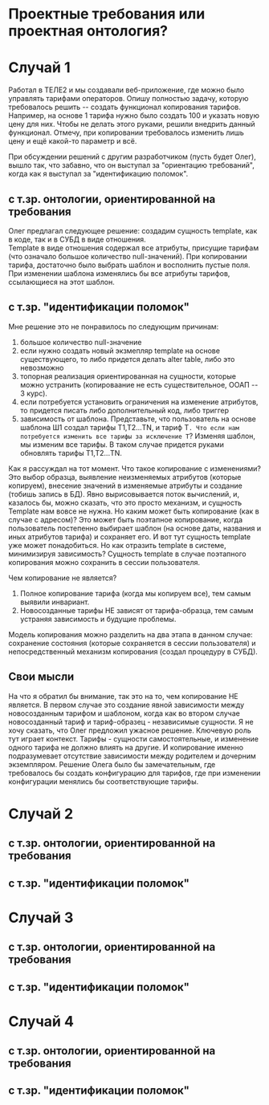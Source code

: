 # Проектные требования или проектная онтология?

# Случай 1


Работал в ТЕЛЕ2 и мы создавали веб-приложение, где можно было управлять тарифами операторов.
Опишу полностью задачу, которую требовалось решить -- создать функционал копирования тарифов. 
Например, на основе 1 тарифа нужно было создать 100 и указать новую цену для них. Чтобы не делать этого руками, решили внедрить данный функционал. 
Отмечу, при копировании требовалось изменить лишь цену и ещё какой-то параметр и всё.

При обсуждении решений с другим разработчиком (пусть будет Олег), вышло так, что забавно, что он выступал за "ориентацию требований", когда как я выступал за "идентификацию поломок".

## с т.зр. онтологии, ориентированной на требования 

Олег предлагал следующее решение: создадим сущность template, как в коде, так и в СУБД в виде отношения.  
Template в виде отношения содержал все атрибуты, присущие тарифам (что означало большое количество null-значений).
При копировании тарифа, достаточно было выбрать шаблон и восполнить пустые поля. При изменении шаблона изменялись бы все атрибуты тарифов, ссылающиеся на этот шаблон.

## с т.зр. "идентификации поломок"

Мне решение это не понравилось по следующим причинам:
1) большое количество null-значение
2) если нужно создать новый экзмепляр template на основе существующего, то либо придется делать alter table, либо это невозможно
3) топорная реализация ориентированная на сущности, которые можно устранить (копироваание не есть существительное, ООАП -- 3 курс).
4) если потребуется установить ограничения на изменение атрибутов, то придется писать либо дополнительный код, либо триггер 
5) зависимость от шаблона. Представьте, что пользователь на основе шаблона Ш1 создал тарифы Т1,Т2...TN, и тариф Т`. Что если нам потребуется изменить все тарифы за исключение T`?
Изменяя шаблон, мы изменим все тарифы. В таком случае придется руками обновлять тарифы Т1,Т2...TN.

Как я рассуждал на тот момент. 
Что такое копирование с изменениями? Это выбор образца, выявление неизменяемых атрибутов (которые копируем), внесение значений в изменяемые атрибуты и создание (тобишь запись в БД).
Явно вырисовывается поток вычислений, и, казалось бы, можно сказать, что это просто механизм, и сущность Template нам вовсе не нужна. Но каким может быть копирование (как в случае с адресом)? Это может быть
поэтапное копирование, когда пользователь постепенно выбирает шаблон (на основе даты, названия и иных атрибутов тарифа) и сохраняет его. И вот тут сущность template уже может понадобиться. 
Но как отразить template в системе, минимизируя зависимость? Сущность template в случае поэтапного копирования можно сохранить в сессии пользователя. 

Чем копирование не является? 
1) Полное копирование тарифа (когда мы копируем все), тем самым выявили инвариант.
2) Новосозданные тарифы НЕ зависят от тарифа-образца, тем самым устраняя зависимость и будущие проблемы.

Модель копирования можно разделить на два этапа в данном случае: сохранение состояния (которые сохраняется в сессии пользователя) и непосредственный механизм копирования (создал процедуру в СУБД). 

## Свои мысли

На что я обратил бы внимание, так это на то, чем копирование НЕ является. В первом случае это создание явной зависимости между новосозданным тарифом и шаблоном, когда как во втором случае 
новосозданный тариф и тариф-образец - независимые сущности. Я не хочу сказать, что Олег предложил ужасное решение. Ключевую роль тут играет контекст. Тарифы - сущности самостоятельные, и изменение одного тарифа не должно влиять на другие.
И копирование именно подразумевает отсутствие зависимости между родителем и дочерним экземпляром. Решение Олега было бы замечательным, где требовалось бы создать конфигурацию для тарифов, где при изменении конфигурации менялись бы
соответствующие тарифы.

# Случай 2

## с т.зр. онтологии, ориентированной на требования

## с т.зр. "идентификации поломок"


# Случай 3

## с т.зр. онтологии, ориентированной на требования

## с т.зр. "идентификации поломок"


# Случай 4

## с т.зр. онтологии, ориентированной на требования

## с т.зр. "идентификации поломок"

